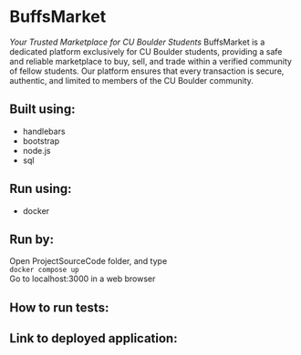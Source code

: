 # BuffsMarket
_Your Trusted Marketplace for CU Boulder Students_
BuffsMarket is a dedicated platform exclusively for CU Boulder students, providing a safe and reliable marketplace to buy, sell, and trade within a verified community of fellow students. Our platform ensures that every transaction is secure, authentic, and limited to members of the CU Boulder community.

## Built using:
- handlebars
- bootstrap
- node.js
- sql

## Run using:
- docker

## Run by:
Open ProjectSourceCode folder, and type <br /> 
```docker compose up``` <br />
Go to localhost:3000 in a web browser

## How to run tests:

## Link to deployed application:
